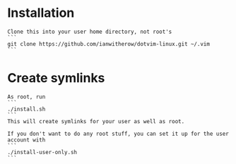 Installation
============

	Clone this into your user home directory, not root's
	```
	git clone https://github.com/ianwitherow/dotvim-linux.git ~/.vim
	```


Create symlinks
==============

	As root, run
	```
	./install.sh
	```
	This will create symlinks for your user as well as root.

	If you don't want to do any root stuff, you can set it up for the user account with
	```
	./install-user-only.sh
	```

